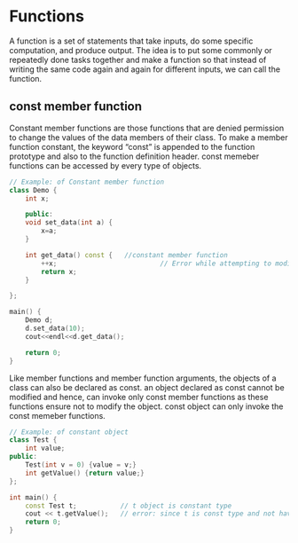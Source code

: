 # **Functions**

A function is a set of statements that take inputs, do some specific computation, and produce output. The idea is to put some commonly or repeatedly done tasks together and make a function so that instead of writing the same code again and again for different inputs, we can call the function.

## **const member function**

Constant member functions are those functions that are denied permission to change the values of the data members of their class. To make a member function constant, the keyword “const” is appended to the function prototype and also to the function definition header.
const memeber functions can be accessed by every type of objects.
```cpp
// Example: of Constant member function
class Demo {
	int x;

	public:
	void set_data(int a) {
		x=a;
	}

	int get_data() const {	 //constant member function
		++x;				          // Error while attempting to modify the data member
		return x;
	}

};

main() {
	Demo d;
	d.set_data(10);
	cout<<endl<<d.get_data();

	return 0;
}
```

Like member functions and member function arguments, the objects of a class can also be declared as const. an object declared as const cannot be modified and hence, can invoke only const member functions as these functions ensure not to modify the object.
const object can only invoke the const memeber functions.
```cpp
// Example: of constant object
class Test {
	int value;
public:
	Test(int v = 0) {value = v;}
	int getValue() {return value;}
};

int main() {
	const Test t;           // t object is constant type
	cout << t.getValue();   // error: since t is const type and not have permission to access non-const functions.
	return 0;
}
```